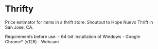 # Thrifty
 Price estimator for items in a thrift store.
 Shoutout to Hope Nuevo Thrift in San Jose, CA.

 Requirements before use:
    - 64-bit installation of Windows
    - Google Chrome* (v128)
    - Webcam